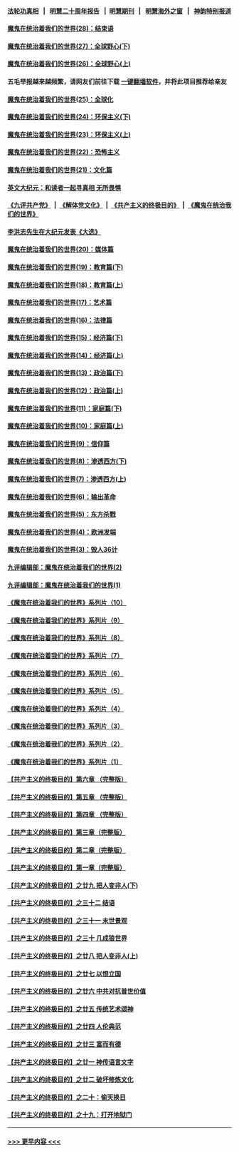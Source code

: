 #### [法轮功真相](https://github.com/gfw-breaker/truth/blob/master/README.md?t=0) &nbsp;&nbsp;|&nbsp;&nbsp; [明慧二十周年报告](https://github.com/gfw-breaker/mh-reports/blob/master/README.md?t=0) &nbsp;&nbsp;|&nbsp;&nbsp;[明慧期刊](https://github.com/gfw-breaker/mh-qikan) &nbsp;&nbsp;|&nbsp;&nbsp; [明慧海外之窗](https://github.com/gfw-breaker/mh-news/blob/master/README.md?t=0) &nbsp;&nbsp;|&nbsp;&nbsp; [神韵特别报道](https://github.com/gfw-breaker/mh-news/blob/master/shenyun.md?t=0)
#### [魔鬼在统治着我们的世界(28)：结束语](../pages/nsc422/n10936246.md?t=07110851) 
#### [魔鬼在统治着我们的世界(27)：全球野心(下)](../pages/nsc422/n10928319.md?t=07110851) 
#### [魔鬼在统治着我们的世界(26)：全球野心(上)](../pages/nsc422/n10900318.md?t=07110851) 
#### 五毛举报越来越频繁，请网友们前往下载 [一键翻墙软件](https://github.com/gfw-breaker/ssr-accounts)，并将此项目推荐给亲友
#### [魔鬼在统治着我们的世界(25)：全球化](../pages/nsc422/n10788205.md?t=07110851) 
#### [魔鬼在统治着我们的世界(24)：环保主义(下)](../pages/nsc422/n10695307.md?t=07110851) 
#### [魔鬼在统治着我们的世界(23)：环保主义(上)](../pages/nsc422/n10688613.md?t=07110851) 
#### [魔鬼在统治着我们的世界(22)：恐怖主义](../pages/nsc422/n10614727.md?t=07110851) 
#### [魔鬼在统治着我们的世界(21)：文化篇](../pages/nsc422/n10597706.md?t=07110851) 
#### [英文大纪元：和读者一起寻真相 无所畏惧](../pages/nsc422/n12542027.md?t=07110851) 
#### [《九评共产党》](https://github.com/begood0513/9ping.md/blob/master/README.md) &nbsp;|&nbsp; [《解体党文化》](../../../../jtdwh.md/blob/master/README.md)  &nbsp;|&nbsp; [《共产主义的终极目的》](../../../../gczydzjmd.md/blob/master/README.md) &nbsp;|&nbsp; [《魔鬼在统治我们的世界》](../../../../mgztzwmdsj.md/blob/master/README.md) 
#### [李洪志先生在大纪元发表《大选》](../pages/nsc422/n12534746.md?t=07110851) 
#### [魔鬼在统治着我们的世界(20)：媒体篇](../pages/nsc422/n10586579.md?t=07110851) 
#### [魔鬼在统治着我们的世界(19)：教育篇(下)](../pages/nsc422/n10564808.md?t=07110851) 
#### [魔鬼在统治着我们的世界(18)：教育篇(上)](../pages/nsc422/n10526970.md?t=07110851) 
#### [魔鬼在统治着我们的世界(17)：艺术篇](../pages/nsc422/n10499093.md?t=07110851) 
#### [魔鬼在统治着我们的世界(16)：法律篇](../pages/nsc422/n10485969.md?t=07110851) 
#### [魔鬼在统治着我们的世界(15)：经济篇(下)](../pages/nsc422/n10469975.md?t=07110851) 
#### [魔鬼在统治着我们的世界(14)：经济篇(上)](../pages/nsc422/n10457370.md?t=07110851) 
#### [魔鬼在统治着我们的世界(13)：政治篇(下)](../pages/nsc422/n10448270.md?t=07110851) 
#### [魔鬼在统治着我们的世界(12)：政治篇(上)](../pages/nsc422/n10444576.md?t=07110851) 
#### [魔鬼在统治着我们的世界(11)：家庭篇(下)](../pages/nsc422/n10440961.md?t=07110851) 
#### [魔鬼在统治着我们的世界(10)：家庭篇(上)](../pages/nsc422/n10435448.md?t=07110851) 
#### [魔鬼在统治着我们的世界(9)：信仰篇](../pages/nsc422/n10432159.md?t=07110851) 
#### [魔鬼在统治着我们的世界(8)：渗透西方(下)](../pages/nsc422/n10429603.md?t=07110851) 
#### [魔鬼在统治着我们的世界(7)：渗透西方(上)](../pages/nsc422/n10426013.md?t=07110851) 
#### [魔鬼在统治着我们的世界(6)：输出革命](../pages/nsc422/n10421536.md?t=07110851) 
#### [魔鬼在统治着我们的世界(5)：东方杀戮](../pages/nsc422/n10417707.md?t=07110851) 
#### [魔鬼在统治着我们的世界(4)：欧洲发端](../pages/nsc422/n10414890.md?t=07110851) 
#### [魔鬼在统治着我们的世界(3)：毁人36计](../pages/nsc422/n10411583.md?t=07110851) 
#### [九评编辑部：魔鬼在统治着我们的世界(2)](../pages/nsc422/n10410036.md?t=07110851) 
#### [九评编辑部：魔鬼在统治着我们的世界(1)](../pages/nsc422/n10406825.md?t=07110851) 
#### [《魔鬼在统治着我们的世界》系列片（10）](../pages/nsc422/n12292670.md?t=07110851) 
#### [《魔鬼在统治着我们的世界》系列片（9）](../pages/nsc422/n12290859.md?t=07110851) 
#### [《魔鬼在统治着我们的世界》系列片（8）](../pages/nsc422/n12287445.md?t=07110851) 
#### [《魔鬼在统治着我们的世界》系列片（7）](../pages/nsc422/n12283425.md?t=07110851) 
#### [《魔鬼在统治着我们的世界》系列片（6）](../pages/nsc422/n12282314.md?t=07110851) 
#### [《魔鬼在统治着我们的世界》系列片（5）](../pages/nsc422/n12281419.md?t=07110851) 
#### [《魔鬼在统治着我们的世界》系列片（4）](../pages/nsc422/n12274024.md?t=07110851) 
#### [《魔鬼在统治着我们的世界》系列片（3）](../pages/nsc422/n12271322.md?t=07110851) 
#### [《魔鬼在统治着我们的世界》系列片（2）](../pages/nsc422/n12269049.md?t=07110851) 
#### [《魔鬼在统治着我们的世界》系列片（1）](../pages/nsc422/n12267575.md?t=07110851) 
#### [【共产主义的终极目的】第六章 （完整版）](../pages/nsc422/n11428913.md?t=07110851) 
#### [【共产主义的终极目的】第五章 （完整版）](../pages/nsc422/n11428912.md?t=07110851) 
#### [【共产主义的终极目的】第四章 （完整版）](../pages/nsc422/n11428907.md?t=07110851) 
#### [【共产主义的终极目的】第三章（完整版）](../pages/nsc422/n11428848.md?t=07110851) 
#### [【共产主义的终极目的】第二章（完整版）](../pages/nsc422/n11428831.md?t=07110851) 
#### [【共产主义的终极目的】第一章（完整版）](../pages/nsc422/n11417651.md?t=07110851) 
#### [【共产主义的终极目的】之廿九 把人变非人(下)](../pages/nsc422/n11344140.md?t=07110851) 
#### [【共产主义的终极目的】之三十二 结语](../pages/nsc422/n11360535.md?t=07110851) 
#### [【共产主义的终极目的】之三十一 末世景观](../pages/nsc422/n11351129.md?t=07110851) 
#### [【共产主义的终极目的】之三十 几成狼世界](../pages/nsc422/n11348280.md?t=07110851) 
#### [【共产主义的终极目的】之廿八 把人变非人(上)](../pages/nsc422/n11340492.md?t=07110851) 
#### [【共产主义的终极目的】之廿七 以恨立国](../pages/nsc422/n11336944.md?t=07110851) 
#### [【共产主义的终极目的】之廿六 中共对抗普世价值](../pages/nsc422/n11324785.md?t=07110851) 
#### [【共产主义的终极目的】之廿五 传统艺术颂神](../pages/nsc422/n11296396.md?t=07110851) 
#### [【共产主义的终极目的】之廿四 人伦典范](../pages/nsc422/n11296397.md?t=07110851) 
#### [【共产主义的终极目的】之廿三 富而有德](../pages/nsc422/n11283598.md?t=07110851) 
#### [【共产主义的终极目的】之廿一 神传语言文字](../pages/nsc422/n11263265.md?t=07110851) 
#### [【共产主义的终极目的】之廿二 破坏修炼文化](../pages/nsc422/n11245728.md?t=07110851) 
#### [【共产主义的终极目的】之二十：偷天换日](../pages/nsc422/n11238846.md?t=07110851) 
#### [【共产主义的终极目的】之十九：打开地狱门](../pages/nsc422/n11206376.md?t=07110851) 

----
#### [ >>> 更早内容 <<< ](../indexes/nsc422-earlier.md)
